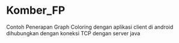 # Komber_FP
Contoh Penerapan Graph Coloring dengan aplikasi client di android dihubungkan dengan koneksi TCP dengan server java
